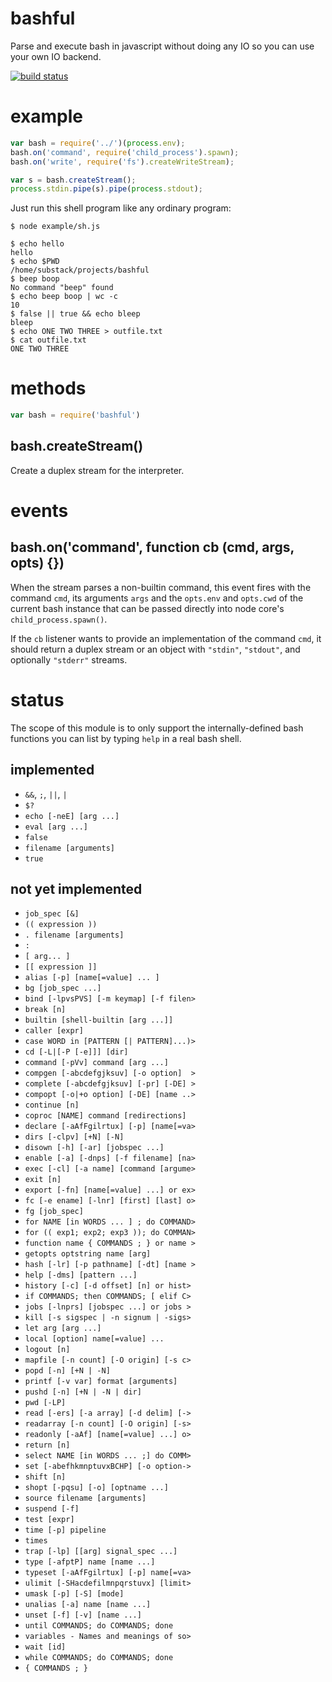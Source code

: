 # bashful

Parse and execute bash in javascript without doing any IO
so you can use your own IO backend.

[![build status](https://secure.travis-ci.org/substack/bashful.png)](http://travis-ci.org/substack/bashful)

# example

``` js
var bash = require('../')(process.env);
bash.on('command', require('child_process').spawn);
bash.on('write', require('fs').createWriteStream);

var s = bash.createStream();
process.stdin.pipe(s).pipe(process.stdout);
```

Just run this shell program like any ordinary program:

```
$ node example/sh.js 
```

```
$ echo hello
hello
$ echo $PWD
/home/substack/projects/bashful
$ beep boop
No command "beep" found
$ echo beep boop | wc -c
10
$ false || true && echo bleep
bleep
$ echo ONE TWO THREE > outfile.txt
$ cat outfile.txt
ONE TWO THREE
```

# methods

``` js
var bash = require('bashful')
```

## bash.createStream()

Create a duplex stream for the interpreter.

# events

## bash.on('command', function cb (cmd, args, opts) {})

When the stream parses a non-builtin command, this event fires with the command
`cmd`, its arguments `args` and the `opts.env` and `opts.cwd` of the current
bash instance that can be passed directly into node core's
`child_process.spawn()`.

If the `cb` listener wants to provide an implementation of the command `cmd`, it
should return a duplex stream or an object with `"stdin"`, `"stdout"`, and
optionally `"stderr"` streams.

# status

The scope of this module is to only support the internally-defined bash
functions you can list by typing `help` in a real bash shell.

## implemented

* `&&`, `;`, `||`, `|`
* `$?`
* `echo [-neE] [arg ...]`
* `eval [arg ...]`
* `false`
* `filename [arguments]`
* `true`

## not yet implemented

* `job_spec [&]`
* `(( expression ))`
* `. filename [arguments]`
* `:`
* `[ arg... ]`
* `[[ expression ]]`
* `alias [-p] [name[=value] ... ]`
* `bg [job_spec ...]`
* `bind [-lpvsPVS] [-m keymap] [-f filen>`
* `break [n]`
* `builtin [shell-builtin [arg ...]]`
* `caller [expr]`
* `case WORD in [PATTERN [| PATTERN]...)>`
* `cd [-L|[-P [-e]]] [dir]`
* `command [-pVv] command [arg ...]`
* `compgen [-abcdefgjksuv] [-o option]  >`
* `complete [-abcdefgjksuv] [-pr] [-DE] >`
* `compopt [-o|+o option] [-DE] [name ..>`
* `continue [n]`
* `coproc [NAME] command [redirections]`
* `declare [-aAfFgilrtux] [-p] [name[=va>`
* `dirs [-clpv] [+N] [-N]`
* `disown [-h] [-ar] [jobspec ...]`
* `enable [-a] [-dnps] [-f filename] [na>`
* `exec [-cl] [-a name] [command [argume>`
* `exit [n]`
* `export [-fn] [name[=value] ...] or ex>`
* `fc [-e ename] [-lnr] [first] [last] o>`
* `fg [job_spec]`
* `for NAME [in WORDS ... ] ; do COMMAND>`
* `for (( exp1; exp2; exp3 )); do COMMAN>`
* `function name { COMMANDS ; } or name >`
* `getopts optstring name [arg]`
* `hash [-lr] [-p pathname] [-dt] [name >`
* `help [-dms] [pattern ...]`
* `history [-c] [-d offset] [n] or hist>`
* `if COMMANDS; then COMMANDS; [ elif C>`
* `jobs [-lnprs] [jobspec ...] or jobs >`
* `kill [-s sigspec | -n signum | -sigs>`
* `let arg [arg ...]`
* `local [option] name[=value] ...`
* `logout [n]`
* `mapfile [-n count] [-O origin] [-s c>`
* `popd [-n] [+N | -N]`
* `printf [-v var] format [arguments]`
* `pushd [-n] [+N | -N | dir]`
* `pwd [-LP]`
* `read [-ers] [-a array] [-d delim] [->`
* `readarray [-n count] [-O origin] [-s>`
* `readonly [-aAf] [name[=value] ...] o>`
* `return [n]`
* `select NAME [in WORDS ... ;] do COMM>`
* `set [-abefhkmnptuvxBCHP] [-o option->`
* `shift [n]`
* `shopt [-pqsu] [-o] [optname ...]`
* `source filename [arguments]`
* `suspend [-f]`
* `test [expr]`
* `time [-p] pipeline`
* `times`
* `trap [-lp] [[arg] signal_spec ...]`
* `type [-afptP] name [name ...]`
* `typeset [-aAfFgilrtux] [-p] name[=va>`
* `ulimit [-SHacdefilmnpqrstuvx] [limit>`
* `umask [-p] [-S] [mode]`
* `unalias [-a] name [name ...]`
* `unset [-f] [-v] [name ...]`
* `until COMMANDS; do COMMANDS; done`
* `variables - Names and meanings of so>`
* `wait [id]`
* `while COMMANDS; do COMMANDS; done`
* `{ COMMANDS ; }`
